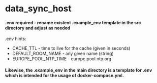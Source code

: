 # data_sync_host

#### .env required - rename existent .example_env template in the src directory and adjust as needed

.env hints:
* CACHE_TTL - time to live for the cache (given in seconds)
* DEFAULT_ROOM_NAME - any given name (string)
* EUROPE_POOL_NTP_TIME - europe.pool.ntp.org

#### Likewise, the .example_env in the main directory is a template for .env which is intended for the usage of docker-compose.yml.
